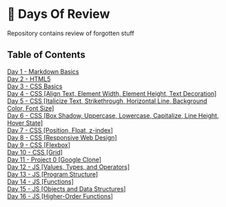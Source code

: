 # :100: Days Of Review
 Repository contains review of forgotten stuff  

## Table of Contents

[Day 1 - Markdown Basics](day-1/README.md)  
[Day 2 - HTML5](day-2/README.md)   
[Day 3 - CSS Basics](day-3/README.md)  
[Day 4 - CSS [Align Text, Element Width, Element Height, Text Decoration]](day-4/README.MD)  
[Day 5 - CSS [Italicize Text, Strikethrough, Horizontal Line, Background Color, Font Size]](day-5/README.MD)   
[Day 6 - CSS [Box Shadow, Uppercase, Lowercase, Capitalize, Line Height, Hover State]](day-6/README.MD)    
[Day 7 - CSS [Position, Float, z-index]](day-7/README.MD)  
[Day 8 - CSS [Responsive Web Design]](day-8/README.MD)  
[Day 9 - CSS [Flexbox]](day-9/README.MD)  
[Day 10 - CSS [Grid]](day-10/README.MD)  
[Day 11 - Project 0 [Google Clone]](day-11/README.MD)  
[Day 12 - JS [Values, Types, and Operators]](day-12/README.MD)  
[Day 13 - JS [Program Structure]](day-13/README.MD)  
[Day 14 - JS [Functions]](day-14/README.MD)  
[Day 15 - JS [Objects and Data Structures]](day-15/README.MD)   
[Day 16 - JS [Higher-Order Functions]](day-16/README.MD)   





